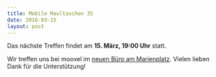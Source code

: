```yaml
---
title: Mobile Maultaschen 35
date: 2016-03-15
layout: post
---
```


Das nächste Treffen findet am **15. März, 19:00 Uhr** statt. 

Wir treffen uns bei moovel im [neuen Büro am Marienplatz](https://www.google.de/maps/place/Hauptst%C3%A4tter+Str.+149,+70180+Stuttgart/@48.7644413,9.1677958,17z/data=!3m1!4b1!4m2!3m1!1s0x4799db510949fc7b:0xdb8ea86fe4718662?hl=en). Vielen lieben Dank für die Unterstützung!
